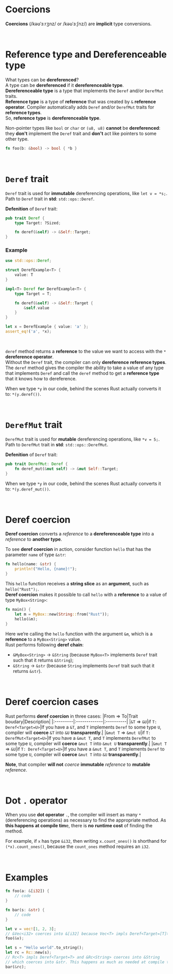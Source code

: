 # Coercions
**Coercions** (/kəʊˈɜːrʒnz/ or /kəʊˈɜːʃnz/) are **implicit** type conversions.

<br>

# Reference type and Dereferenceable type
What types can be **dereferenced**?<br>
A type can be **dereferenced** if it **dereferenceable type**.<br>
**Dereferenceable type** is a type that implements the ``Deref`` and/or ``DerefMut`` traits.<br>
**Reference type** is a type of **reference** that was created by ``&`` **reference operator**. Compiler automatically adds ``Deref`` and/or ``DerefMut`` traits for **reference types**.<br>
So, **reference type** is **dereferenceable type**.<br>

Non-pointer types like ``bool`` or ``char`` or ``(u8, u8)`` **cannot** be **dereferenced**: they **don't** implement the ``Deref`` trait and **don't** act like pointers to some other type.<br>

```Rust
fn foo(b: &bool) -> bool { *b }
```

<br>

# ``Deref`` trait
``Deref`` trait is used for **immutable** dereferencing operations, like ``let v = *s;``.<br>
Path to ``Deref`` trait in **std**: ``std::ops::Deref``. <br>

**Defenition** of ``Deref`` trait:
```Rust
pub trait Deref {
    type Target: ?Sized;

    fn deref(&self) -> &Self::Target;
}
```

### Example
```Rust
use std::ops::Deref;

struct DerefExample<T> {
    value: T
}

impl<T> Deref for DerefExample<T> {
    type Target = T;

    fn deref(&self) -> &Self::Target {
        &self.value
    }
}

let x = DerefExample { value: 'a' };
assert_eq!('a', *x);
```

<br>

``deref`` method returns a **reference** to the value we want to access with the ``*`` **dereference operator**.<br>
Without the ``Deref`` trait, the compiler can only **dereference** **reference types**.<br>
The ``deref`` method gives the compiler the ability to take a value of any type that implements ``Deref`` and call the ``deref`` method to get a **reference type** that it knows how to dereference.

When we type ``*y`` in our code, behind the scenes Rust actually converts it to: ``*(y.deref())``.<br>

<br>

# ``DerefMut`` trait
``DerefMut`` trait is used for **mutable** dereferencing operations, like ``*v = 5;``.<br>
Path to ``DerefMut`` trait in **std**: ``std::ops::DerefMut``. <br>

**Defenition** of ``Deref`` trait:
```Rust
pub trait DerefMut: Deref {
    fn deref_mut(&mut self) -> &mut Self::Target;
}
```

When we type ``*y`` in our code, behind the scenes Rust actually converts it to: ``*(y.deref_mut())``.<br>

<br>

# Deref coercion
**Deref coercion** converts a *reference* to a **dereferenceable type** into a *reference* to **another type**.

To see **deref coercion** in action, consider function ``hello`` that has the parameter ``name`` of type ``&str``:
```Rust
fn hello(name: &str) {
    println!("Hello, {name}!");
}
```

This ``hello`` function receives a **string slice** as an **argument**, such as ``hello("Rust");``.<br>
**Deref coercion** makes it possible to call ``hello`` with a **reference** to a value of type ``MyBox<String>``:

```Rust
fn main() {
    let m = MyBox::new(String::from("Rust"));
    hello(&m);
}
```

Here we’re calling the ``hello`` function with the argument ``&m``, which is a **reference** to a ``MyBox<String>`` value.<br>
Rust performs following **deref chain**: 
- ``&MyBox<String>`` -> ``&String`` (because ``MyBox<T>`` implements ``Deref`` trait such that it returns ``&String``);
- ``&String`` -> ``&str`` (because ``String`` implements ``Deref`` trait such that it returns ``&str``).

<br>

# Deref coercion cases
Rust performs **deref coercion** in three cases:
|From => To|Trait boudary|Description|
|:---------|:-------------|:----------|
|``&T`` => ``&U``|if ``T: Deref<Target=U>``|If you have a ``&T``, and ``T`` implements ``Deref`` to some type ``U``, compiler will **coerce** ``&T`` into ``&U`` **transparently**.|
|``&mut T`` => ``&mut U``|if ``T: DerefMut<Target=U>``|If you have a ``&mut T``, and ``T`` implements ``DerefMut`` to some type ``U``, compiler will **coerce** ``&mut T`` into ``&mut U`` **transparently**.|
|``&mut T`` => ``&U``|if ``T: Deref<Target=U>``|If you have a ``&mut T``, and ``T`` implements ``Deref`` to some type ``U``, compiler will **coerce** ``&mut T`` into ``&U`` **transparently**.|

**Note**, that compiler **will not** *coerce* **immutable** *reference* to **mutable** *reference*.

<br>

# Dot ``.`` operator
When you use **dot operator** ``.``, the compiler will insert as many ``*`` (dereferencing operations) as necessary to find the appropriate method. As **this happens** **at compile tim**e, there is **no** **runtime cost** of finding the method.

For example, if ``x`` has type ``&i32``, then writing ``x.count_ones()`` is shorthand for ``(*x).count_ones()``, because the ``count_ones`` method requires an ``i32``.

<br>

# Examples
```Rust
fn foo(a: &[i32]) {
    // code
}

fn bar(s: &str) {
    // code
}

let v = vec![1, 2, 3];
// &Vec<i32> coerces into &[i32] because Vec<T> impls Deref<Target=[T]>
foo(&v); 

let s = "Hello world".to_string();
let rc = Rc::new(s);
// Rc<T> impls Deref<Target=T> and &Rc<String> coerces into &String 
// which coerces into &str. This happens as much as needed at compile time.
bar(&rc);
```